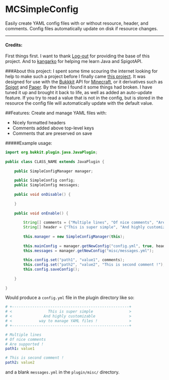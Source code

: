 # MCSimpleConfig
Easily create YAML config files with or without resource, header, and comments. Config files automatically update on disk if resource changes.
___
#### Credits:  
First things first. I want to thank [Log-out](https://bukkit.org/members/log-out.90690580/) for providing the base of this project. And to [kangarko](https://www.spigotmc.org/members/kangarko.3321/) for helping me learn Java and SpigotAPI.

###About this project:
I spent some time scouring the internet looking for help to make such a project before I finally came [this project](https://bukkit.org/threads/tut-custom-yaml-configurations-with-comments.142592/). 
It was designed for use with the [Bukkkit](https://bukkit.org/pages/about-us/) API for [Minecraft](http://www.minecraft.net), or it derivatives such as [Spigot](https://www.spigotmc.org/wiki/about-spigot/) and [Paper](https://papermc.io/). By the time I found it some things had broken. I have tuned it up and brought it back to life, as well as added an auto-update feature. If you try to read a value that is not in the config, but is stored in the resource the config file will automatically update with the default value.

##Features:
Create and manage YAML files with:
* Nicely formatted headers
* Comments added above top-level keys
* Comments that are preserved on save 

#####Example usage:

```java
import org.bukkit.plugin.java.JavaPlugin;
 
public class CLASS_NAME extends JavaPlugin {
 
    public SimpleConfigManager manager;
 
    public SimpleConfig config;
    public SimpleConfig messages;
 
    public void onDisable() {
 
    }
 
    public void onEnable() {
 
        String[] comments = {"Multiple lines", "Of nice comments", "Are supported !"};
        String[] header = {"This is super simple", "And highly customizable", "way to manage YAML files !"};
 
        this.manager = new SimpleConfigManager(this);
 
        this.mainConfig = manager.getNewConfig("config.yml", true, header);
        this.messages = manager.getNewConfig("misc/messages.yml");
 
        this.config.set("path1", "value1", comments);
        this.config.set("path2", "value2", "This is second comment !");
        this.config.saveConfig();
 
    }
 
}
```
Would produce a `config.yml` file in the plugin directory like so:
```yaml
# +----------------------------------------------------+
# <                This is super simple                >
# <              And highly customizable               >
# <            way to manage YAML files !              >
# +----------------------------------------------------+

# Multiple lines
# Of nice comments
# Are supported !
path1: value1

# This is second comment !
path2: value2
```
and a blank `messages.yml` in the `plugin/misc/` directory.


